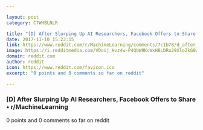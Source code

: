 ```yaml
---

layout: post
category: C7WHBLNLR

title: "[D] After Slurping Up AI Researchers, Facebook Offers to Share • r/MachineLearning"
date: 2017-11-10 15:23:15
link: https://www.reddit.com/r/MachineLearning/comments/7c1b78/d_after_slurping_up_ai_researchers_facebook/
image: https://i.redditmedia.com/VDoij_Hvz4w-P4QbW9KcWxH8LDRu29XloZkG0w23yp8.jpg?w=320&s=e55c395093a80bb941506d75d29e34b4
domain: reddit.com
author: reddit
icon: https://www.reddit.com/favicon.ico
excerpt: "0 points and 0 comments so far on reddit"

---
```


### [D] After Slurping Up AI Researchers, Facebook Offers to Share • r/MachineLearning

0 points and 0 comments so far on reddit